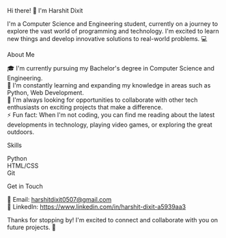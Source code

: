 Hi there! 👋 I'm Harshit Dixit

I'm a Computer Science and Engineering student, currently on a journey to explore the vast world of programming and technology. I'm excited to learn new things and develop innovative solutions to real-world problems. 💻

About Me

🎓 I'm currently pursuing my Bachelor's degree in Computer Science and Engineering.</br>
🌱 I'm constantly learning and expanding my knowledge in areas such as Python, Web Development.</br>
🤝 I'm always looking for opportunities to collaborate with other tech enthusiasts on exciting projects that make a difference.</br>
⚡ Fun fact: When I'm not coding, you can find me reading about the latest developments in technology, playing video games, or exploring the great outdoors.</br>

Skills

Python</br>
HTML/CSS</br>
Git</br>

Get in Touch

📧 Email: harshitdixit0507@gmail.com</br>
💬 LinkedIn: https://www.linkedin.com/in/harshit-dixit-a5939aa3</br>

Thanks for stopping by! I'm excited to connect and collaborate with you on future projects. 🤝
